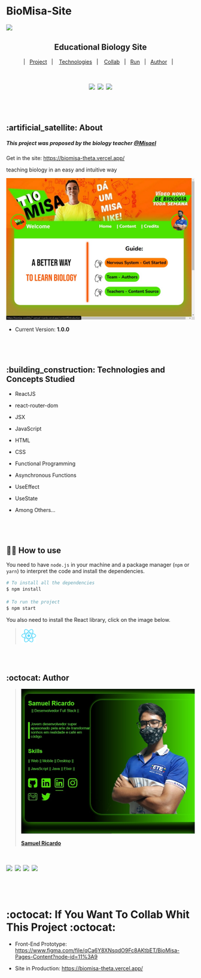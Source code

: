 # BioMisa-Site


<a href='https://www.youtube.com/channel/UCEOcdeNrlmLUvOWNPSwQ3jA/videos'><img src='https://github.com/Samuel-Ricardo/BioMisa-Site/blob/master/biomisa-site/src/Images/Biomisa-banner.jpeg'></a>

<h2 align='center'>
  <b>Educational Biology Site</b>
</h2>

<p align='center'>
  |&nbsp;&nbsp;
  <a href="#project">Project</a>&nbsp;&nbsp;&nbsp;|&nbsp;&nbsp;&nbsp;
  <a href="#techs">Technologies</a>&nbsp;&nbsp;&nbsp;|&nbsp;&nbsp;&nbsp;
  <a href="#collab">Collab</a>&nbsp;&nbsp;&nbsp;|&nbsp;&nbsp;
  <a href="#run-project">Run</a>&nbsp;&nbsp;&nbsp;|&nbsp;&nbsp;
  <a href="#author">Author</a>&nbsp;&nbsp;&nbsp;|&nbsp;&nbsp;&nbsp;
</p>

<h1 align='center'>
  <a herf='https://github.com/Samuel-Ricardo'>
    <img src='https://img.shields.io/static/v1?label=&message=Samuel%20Ricardo&color=black&style=for-the-badge&logo=GITHUB'> 
  </a>
  
  <a herf='https://www.instagram.com/samuel_ricardo.ex/'>
    <img src='https://img.shields.io/static/v1?label=&message=Samuel.ex&color=black&style=for-the-badge&logo=instagram'> 
  </a>
  
   <a herf='https://www.linkedin.com/in/samuel-ricardo/'>
    <img src='https://img.shields.io/static/v1?label=&message=Samuel%20Ricardo&color=black&style=for-the-badge&logo=LinkedIn'> 
  </a>
</h1>

<br>
<br>

<p id='project'> 

<h2> :artificial_satellite: About </h2>

 <h5> This project was proposed by the biology teacher <a href='https://www.instagram.com/misaellimajr/'>@Misael<a> </h5>
  
  Get in the site: https://biomisa-theta.vercel.app/ 
  
  <p> teaching biology in an easy and intuitive way </p>

  
  > <a href='https://biomisa-theta.vercel.app/ '>
  <img width='600px' src='https://github.com/Samuel-Ricardo/BioMisa-Site/blob/master/readme_files/site-home.jpeg'>
 </a>
  
  <br>
  
 - Current Version: <b> 1.0.0 </b> 

<br>
<br>

</p>

#

<h2 id="techs">
   :building_construction: Technologies and Concepts Studied
</h2>

- ReactJS
- react-router-dom
- JSX
- JavaScript
- HTML
- CSS
- Functional Programming
- Asynchronous Functions
- UseEffect 
- UseState

- Among Others...
<br>
<br>

#

<h2 id='run-project'> 👨‍💻 How to use </h2>

You need to have `node.js` in your machine and a package manager (`npm` or `yarn`) to interpret the code and install the dependencies.

```bash
# To install all the dependencies
$ npm install

# To run the project
$ npm start
```

You also need to install the React library, click on the image below.

 > <a href='https://reactjs.org/docs/create-a-new-react-app.html'> <img width='40px' src='https://raw.githubusercontent.com/devicons/devicon/master/icons/react/react-original.svg'> </a>


</br>
</br>


<h2 id='author'> :octocat: Author </h2>

 > <a href='https://www.linkedin.com/in/samuel-ricardo/'> <img width='500px' src='https://github.com/Samuel-Ricardo/BioMisa-Site/blob/master/readme_files/Samuel-Card.jpeg'> </br> <p><b>   Samuel Ricardo</b></p> </a>


<h1>
  <a herf='https://github.com/Samuel-Ricardo'>
    <img src='https://img.shields.io/static/v1?label=&message=Samuel%20Ricardo&color=black&style=for-the-badge&logo=GITHUB'> 
  </a>
  
  <a herf='https://www.instagram.com/samuel_ricardo.ex/'>
    <img src='https://img.shields.io/static/v1?label=&message=Samuel.ex&color=black&style=for-the-badge&logo=instagram'> 
  </a>
  
  <a herf='https://twitter.com/SamuelR84144340'>
    <img src='https://img.shields.io/static/v1?label=&message=Samuel%20Ricardo&color=black&style=for-the-badge&logo=twitter'> 
  </a>
  
   <a herf='https://www.linkedin.com/in/samuel-ricardo/'>
    <img src='https://img.shields.io/static/v1?label=&message=Samuel%20Ricardo&color=black&style=for-the-badge&logo=LinkedIn'> 
  </a>
</h1>



</br>
</br>


<p id='collab' />

# :octocat: If You Want To Collab Whit This Project :octocat:

 - Front-End Prototype: https://www.figma.com/file/qCa6Y8XNsqdO9Fc8AKtbET/BioMisa-Pages-Content?node-id=11%3A9

 - Site in Production: https://biomisa-theta.vercel.app/ 
